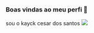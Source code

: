 ### Boas vindas ao meu perfi 💙
sou o kayck cesar dos santos 
![](https://media1.tenor.com/m/TbcGlSjaWGIAAAAC/dragon-ball-z-fusion-reborn.gif)

